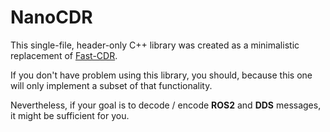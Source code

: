 # NanoCDR

This single-file, header-only C++ library was created as a minimalistic replacement of
[Fast-CDR](https://github.com/eProsima/Fast-CDR).


If you don't have problem using this library, you should, because this one will only implement a
subset of that functionality.

Nevertheless, if your goal is to decode / encode **ROS2** and **DDS** messages, it might be sufficient for you.
